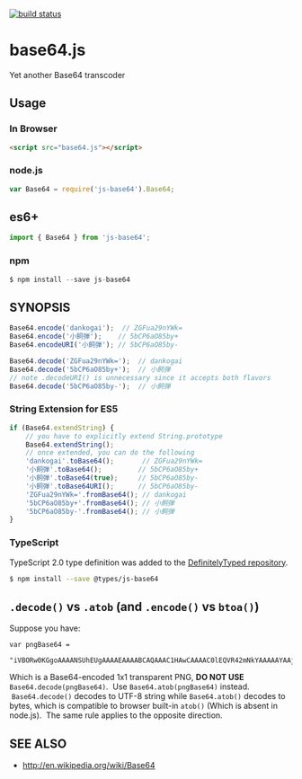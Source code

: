 [![build status](https://secure.travis-ci.org/dankogai/js-base64.png)](http://travis-ci.org/dankogai/js-base64)

# base64.js

Yet another Base64 transcoder

## Usage

### In Browser

```html
<script src="base64.js"></script>
```

### node.js

```javascript
var Base64 = require('js-base64').Base64;
```

## es6+

```javascript
import { Base64 } from 'js-base64';
```

### npm

```javascript
$ npm install --save js-base64
```


## SYNOPSIS

```javascript
Base64.encode('dankogai');  // ZGFua29nYWk=
Base64.encode('小飼弾');    // 5bCP6aO85by+
Base64.encodeURI('小飼弾'); // 5bCP6aO85by-

Base64.decode('ZGFua29nYWk=');  // dankogai
Base64.decode('5bCP6aO85by+');  // 小飼弾
// note .decodeURI() is unnecessary since it accepts both flavors
Base64.decode('5bCP6aO85by-');  // 小飼弾
```

### String Extension for ES5

```javascript
if (Base64.extendString) {
    // you have to explicitly extend String.prototype
    Base64.extendString();
    // once extended, you can do the following
    'dankogai'.toBase64();       // ZGFua29nYWk=
    '小飼弾'.toBase64();         // 5bCP6aO85by+
    '小飼弾'.toBase64(true);     // 5bCP6aO85by-
    '小飼弾'.toBase64URI();      // 5bCP6aO85by-
    'ZGFua29nYWk='.fromBase64(); // dankogai
    '5bCP6aO85by+'.fromBase64(); // 小飼弾
    '5bCP6aO85by-'.fromBase64(); // 小飼弾
}
```

### TypeScript

TypeScript 2.0 type definition was added to the [DefinitelyTyped repository](https://github.com/DefinitelyTyped/DefinitelyTyped).

```bash
$ npm install --save @types/js-base64
```

## `.decode()` vs `.atob` (and `.encode()` vs `btoa()`)

Suppose you have:

```
var pngBase64 =
  "iVBORw0KGgoAAAANSUhEUgAAAAEAAAABCAQAAAC1HAwCAAAAC0lEQVR42mNkYAAAAAYAAjCB0C8AAAAASUVORK5CYII=";
```

Which is a Base64-encoded 1x1 transparent PNG, **DO NOT USE** `Base64.decode(pngBase64)`.  Use `Base64.atob(pngBase64)` instead.  `Base64.decode()` decodes to UTF-8 string while `Base64.atob()` decodes to bytes, which is compatible to browser built-in `atob()` (Which is absent in node.js).  The same rule applies to the opposite direction.


## SEE ALSO

+ http://en.wikipedia.org/wiki/Base64
